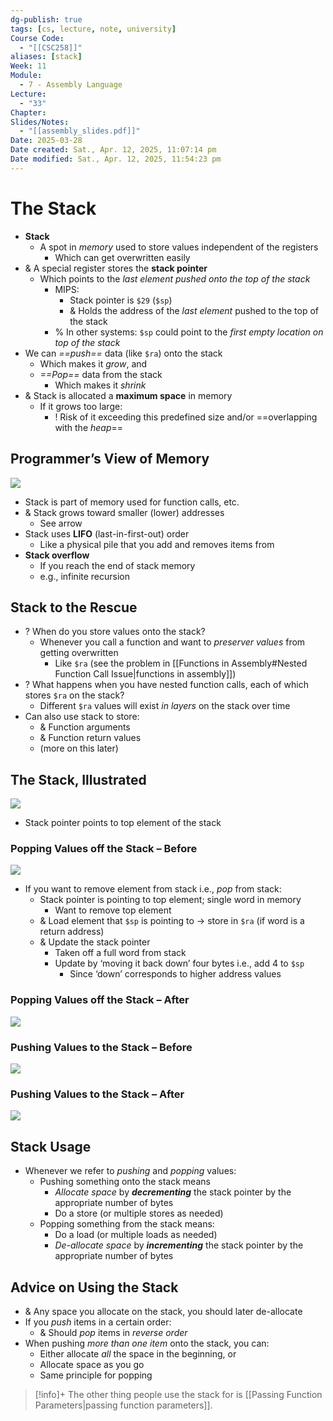 ```yaml
---
dg-publish: true
tags: [cs, lecture, note, university]
Course Code:
  - "[[CSC258]]"
aliases: [stack]
Week: 11
Module:
  - 7 - Assembly Language
Lecture:
  - "33"
Chapter: 
Slides/Notes:
  - "[[assembly_slides.pdf]]"
Date: 2025-03-28
Date created: Sat., Apr. 12, 2025, 11:07:14 pm
Date modified: Sat., Apr. 12, 2025, 11:54:23 pm
---
```


# The Stack

- **Stack**
    - A spot in *memory* used to store values independent of the registers
        - Which can get overwritten easily
- & A special register stores the **stack pointer**
    - Which points to the *last element pushed onto the top of the stack*
        - MIPS:
            - Stack pointer is `$29` (`$sp`)
            - & Holds the address of the *last element* pushed to the top of the stack
        - % In other systems: `$sp` could point to the *first empty location on top of the stack*
- We can *==push==* data (like `$ra`) onto the stack
    - Which makes it *grow*, and
    - *==Pop==* data from the stack
        - Which makes it *shrink*
- & Stack is allocated a **maximum space** in memory
    - If it grows too large:
        - ! Risk of it exceeding this predefined size and/or ==overlapping with the *heap*==

## Programmer’s View of Memory

![](https://i.imgur.com/EULFs69.png)

- Stack is part of memory used for function calls, etc.
- & Stack grows toward smaller (lower) addresses
    - See arrow
- Stack uses **LIFO** (last-in-first-out) order
    - Like a physical pile that you add and removes items from
- **Stack overflow**
    - If you reach the end of stack memory
    - e.g., infinite recursion

## Stack to the Rescue

- ? When do you store values onto the stack?
    - Whenever you call a function and want to *preserver values* from getting overwritten
        - Like `$ra` (see the problem in [[Functions in Assembly#Nested Function Call Issue|functions in assembly]])
- ? What happens when you have nested function calls, each of which stores `$ra` on the stack?
    - Different `$ra` values will exist *in layers* on the stack over time
- Can also use stack to store:
    - & Function arguments
    - & Function return values
    - (more on this later)

## The Stack, Illustrated

![](https://i.imgur.com/pKwB91N.png)

- Stack pointer points to top element of the stack

### Popping Values off the Stack – Before

![](https://i.imgur.com/7ErqRA0.png)

- If you want to remove element from stack i.e., *pop* from stack:
    - Stack pointer is pointing to top element; single word in memory
        - Want to remove top element
    - & Load element that `$sp` is pointing to → store in `$ra` (if word is a return address)
    - & Update the stack pointer
        - Taken off a full word from stack
        - Update by ‘moving it back down’ four bytes i.e., add 4 to `$sp`
            - Since ‘down’ corresponds to higher address values

### Popping Values off the Stack – After

![](https://i.imgur.com/wLuMraJ.png)

### Pushing Values to the Stack – Before

![](https://i.imgur.com/HrhlAx3.png)

### Pushing Values to the Stack – After

![](https://i.imgur.com/eWiZowc.png)

## Stack Usage

- Whenever we refer to *pushing* and *popping* values:
    - Pushing something onto the stack means
        - *Allocate space* by ***decrementing*** the stack pointer by the appropriate number of bytes
        - Do a store (or multiple stores as needed)
    - Popping something from the stack means:
        - Do a load (or multiple loads as needed)
        - *De-allocate space* by ***incrementing*** the stack pointer by the appropriate number of bytes

## Advice on Using the Stack

- & Any space you allocate on the stack, you should later de-allocate
- If you *push* items in a certain order:
    - & Should *pop* items in *reverse order*
- When pushing *more than one item* onto the stack, you can:
    - Either allocate *all* the space in the beginning, or
    - Allocate space as you go
    - Same principle for popping

> [!info]+ The other thing people use the stack for is [[Passing Function Parameters|passing function parameters]].
